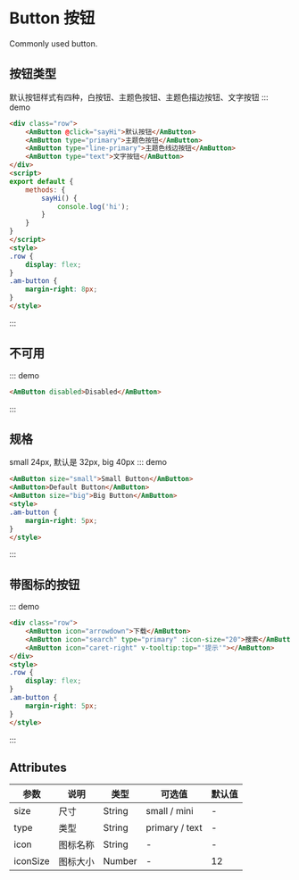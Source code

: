 # Button 按钮
Commonly used button.

## 按钮类型
默认按钮样式有四种，白按钮、主题色按钮、主题色描边按钮、文字按钮
::: demo
``` html
<div class="row">
    <AmButton @click="sayHi">默认按钮</AmButton>
    <AmButton type="primary">主题色按钮</AmButton>
    <AmButton type="line-primary">主题色线边按钮</AmButton>
    <AmButton type="text">文字按钮</AmButton>
</div>
<script>
export default {
    methods: {
        sayHi() {
            console.log('hi');
        }
    }
}
</script>
<style>
.row {
    display: flex;
}
.am-button {
    margin-right: 8px;
}
</style>

```
:::

## 不可用
::: demo
``` html
<AmButton disabled>Disabled</AmButton>
```
:::

## 规格
small 24px, 默认是 32px, big 40px
::: demo
``` html
<AmButton size="small">Small Button</AmButton>
<AmButton>Default Button</AmButton>
<AmButton size="big">Big Button</AmButton>
<style>
.am-button {
    margin-right: 5px;
}
</style>
```
:::

## 带图标的按钮
::: demo
``` html
<div class="row">
    <AmButton icon="arrowdown">下载</AmButton>
    <AmButton icon="search" type="primary" :icon-size="20">搜索</AmButton>
    <AmButton icon="caret-right" v-tooltip:top="'提示'"></AmButton>
</div>
<style>
.row {
    display: flex;
}
.am-button {
    margin-right: 5px;
}
</style>
```
:::

## Attributes

| 参数       | 说明        | 类型       | 可选值         | 默认值   |
|---------- |------------ |---------- |-------------  |-------- |
| size      | 尺寸         | String   | small / mini   |    -    |
| type      | 类型         | String   | primary / text |    -    |
| icon      | 图标名称     | String    | -             | -        |
| iconSize  | 图标大小     | Number    | -             | 12      |

